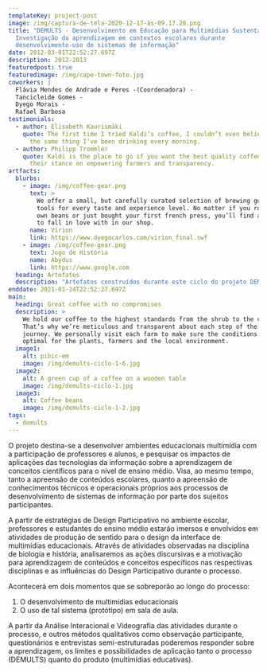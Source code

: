 ```yaml
---
templateKey: project-post
image: /img/captura-de-tela-2020-12-17-às-09.17.20.png
title: "DEMULTS - Desenvolvimento em Educação para Multimídias Sustentáveis:
  Investigação da aprendizagem em contextos escolares durante
  desenvolvimento-uso de sistemas de informação"
date: 2012-03-01T22:52:27.697Z
description: 2012-2013
featuredpost: true
featuredimage: /img/cape-town-foto.jpg
coworkers: |
  Flávia Mendes de Andrade e Peres -(Coordenadora) -
  Tancicleide Gomes - 
  Dyego Morais - 
  Rafael Barbosa
testimonials:
  - author: Elisabeth Kaurismäki
    quote: The first time I tried Kaldi’s coffee, I couldn’t even believe that was
      the same thing I’ve been drinking every morning.
  - author: Philipp Trommler
    quote: Kaldi is the place to go if you want the best quality coffee. I love
      their stance on empowering farmers and transparency.
artfacts:
  blurbs:
    - image: /img/coffee-gear.png
      text: >
        We offer a small, but carefully curated selection of brewing gear and
        tools for every taste and experience level. No matter if you roast your
        own beans or just bought your first french press, you’ll find a gadget
        to fall in love with in our shop.
      name: Vírion
      link: https://www.dyegocarlos.com/virion_final.swf
    - image: /img/coffee-gear.png
      text: Jogo de História
      name: Abydus
      link: https://www.google.com
  heading: Artefatos
  description: "Artefatos construídos durante este ciclo do projeto DEMULTS:"
enddate: 2021-01-24T22:52:27.697Z
main:
  heading: Great coffee with no compromises
  description: >
    We hold our coffee to the highest standards from the shrub to the cup.
    That’s why we’re meticulous and transparent about each step of the coffee’s
    journey. We personally visit each farm to make sure the conditions are
    optimal for the plants, farmers and the local environment.
  image1:
    alt: pibic-em
    image: /img/demults-ciclo-1-6.jpg
  image2:
    alt: A green cup of a coffee on a wooden table
    image: /img/demults-ciclo-1.jpg
  image3:
    alt: Coffee beans
    image: /img/demults-ciclo-1-2.jpg
tags:
  - demults
---
```

O projeto destina-se a desenvolver ambientes educacionais multimídia com a participação de professores e alunos, e pesquisar os impactos de aplicações das tecnologias da informação sobre a aprendizagem de conceitos científicos para o nível de ensino médio. Visa, ao mesmo tempo, tanto a apreensão de conteúdos escolares, quanto a apreensão de conhecimentos técnicos e operacionais próprios aos processos de desenvolvimento de sistemas de informação por parte dos sujeitos participantes. 

A partir de estratégias de Design Participativo no ambiente escolar, professores e estudantes do ensino médio estarão imersos e envolvidos em atividades de produção de sentido para o design da interface de multimídias educacionais. Através de atividades observadas na disciplina de biologia e história, analisaremos as ações discursivas e a motivação para aprendizagem de conteúdos e conceitos específicos nas respectivas disciplinas e as influências do Design Participativo durante o processo. 

Acontecerá em dois momentos que se sobreporão ao longo do processo: 

1. O desenvolvimento de multimídias educacionais 
2. O uso de tal sistema (protótipo) em sala de aula. 

A partir da Análise Interacional e Videografia das atividades durante o processo, e outros métodos qualitativos como observação participante, questionários e entrevistas semi-estruturadas poderemos responder sobre a aprendizagem, os limites e possibilidades de aplicação tanto o processo (DEMULTS) quanto do produto (multimídias educativas).